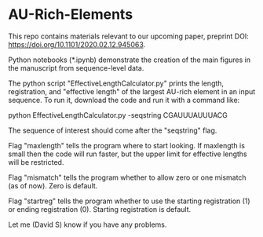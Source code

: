 # AU-Rich-Elements

This repo contains materials relevant to our upcoming paper, preprint DOI: https://doi.org/10.1101/2020.02.12.945063.

Python notebooks (\*.ipynb) demonstrate the creation of the main figures in the manuscript from sequence-level data.

The python script "EffectiveLengthCalculator.py" prints the length, registration, and "effective length" of the largest AU-rich element in an input sequence.  To run it, download the code and run it with a command like:

python EffectiveLengthCalculator.py -seqstring CGAUUUAUUUACG

The sequence of interest should come after the "seqstring" flag.

Flag "maxlength" tells the program where to start looking.  If maxlength is small then the code will run faster, but the upper limit for effective lengths will be restricted.

Flag "mismatch" tells the program whether to allow zero or one mismatch (as of now).  Zero is default.

Flag "startreg" tells the program whether to use the starting registration (1) or ending registration (0).  Starting registration is default.

Let me (David S) know if you have any problems.
